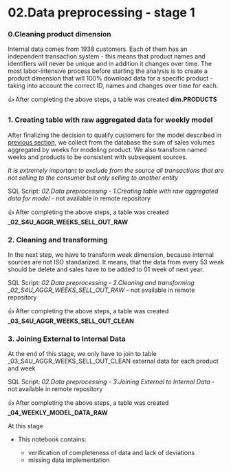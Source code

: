 # 02.Data preprocessing - stage 1

### 0.Cleaning product dimension
Internal data comes from 1938 customers. Each of them has an independent transaction system - this means that product names and identifiers will never be unique and in addition it changes over time. The most labor-intensive process before starting the analysis is to create a product dimension that will 100% download data for a specific product - taking into account the correct ID, names and changes over time for each.

:+1: After completing the above steps, a table was created **dim.PRODUCTS**
    
### 1. Creating table with raw aggregated data for weekly model


After finalizing the decision to qualify customers for the model described in [previous section](https://github.com/MateoMat/PHARMA_WEEKLY_SELL_OUT_ESTIMATION/tree/master/01.Data%20Mining), we collect from the database the sum of sales volumes aggregated by weeks for modeling product.
We also transform named weeks and products to be consistent with subsequent sources.

*It is extremely important to exclude from the source all transactions that are not selling to the consumer but only selling to another entity*

SQL Script: *02.Data preprocessing - 1.Creating table with raw aggregated data for model* - not available in remote repository

:+1: After completing the above steps, a table was created **_02_S4U_AGGR_WEEKS_SELL_OUT_RAW**

### 2. Cleaning and transforming 

In the next step, we have to transform week dimension, because internal sources are not ISO standarized.
It means, that the data from every 53 week should be delete and sales have to be added to 01 week of next year.

SQL Script: *02.Data preprocessing - 2.Cleaning and transforming _02_S4U_AGGR_WEEKS_SELL_OUT_RAW* - not available in remote repository

:+1: After completing the above steps, a table was created **_03_S4U_AGGR_WEEKS_SELL_OUT_CLEAN**

### 3. Joining External to Internal Data

At the end of this stage, we only have to join to table _03_S4U_AGGR_WEEKS_SELL_OUT_CLEAN external data for each product and week


SQL Script: *02.Data preprocessing - 3.Joining External to Internal Data* - not available in remote repository

:+1: After completing the above steps, a table was created **_04_WEEKLY_MODEL_DATA_RAW**






At this stage 

* This notebook contains:

     * verification of completeness of data and lack of deviations
     * missing data implementation
     